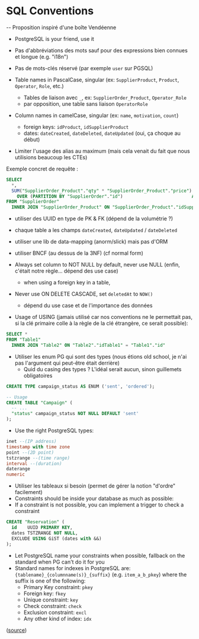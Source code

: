 # SQL Conventions

-- Proposition inspiré d'une boîte Vendéenne

* PostgreSQL is your friend, use it

* Pas d'abbréviations des mots sauf pour des expressions bien connues et longue (e.g. "i18n")
* Pas de mots-clés réservé (par exemple `user` sur PGSQL)


* Table names in PascalCase, singular (ex: `SupplierProduct`, `Product`, `Operator`, `Role`, etc.)
  - Tables de liaison avec `_`, ex: `SupplierOrder_Product`, `Operator_Role`
  - par opposition, une table sans liaison `OperatorRole`

* Column names in camelCase, singular (ex: `name`, `motivation`, `count`)
  - foreign keys: `idProduct`, `idSupplierProduct`
  - dates: `dateCreated`, `dateDeleted`, `dateUpdated` (oui, ça choque au début)

* Limiter l'usage des alias au maximum (mais cela venait du fait que nous utilisions beaucoup les CTEs)

Exemple concret de requête :

```sql
SELECT
  *,
  SUM("SupplierOrder_Product"."qty" * "SupplierOrder_Product"."price")
    OVER (PARTITION BY "SupplierOrder"."id")                          AS "totalSupplierOrder"
FROM "SupplierOrder"
  INNER JOIN "SupplierOrder_Product" ON "SupplierOrder_Product"."idSupplierOrder" = "SupplierOrder"."id"
```

* utiliser des UUID en type de PK & FK (dépend de la volumétrie ?)
* chaque table a les champs `dateCreated`, `dateUpdated` / `dateDeleted`

* utiliser une lib de data-mapping (anorm/slick) mais pas d'ORM
* utiliser BNCF (au dessus de la 3NF) (cf normal form)

* Always set column to NOT NULL by default, never use NULL (enfin, c'était notre règle... dépend des use case)
  - when using a foreign key in a table,

* Never use ON DELETE CASCADE, set `deletedAt` to `NOW()`
  - dépend du use case et de l'importance des données

* Usage of USING (jamais utilisé car nos conventions ne le permettait pas, si la clé primaire colle à la règle de la clé étrangère, ce serait possible):

```sql
SELECT *
FROM "Table1"
  INNER JOIN "Table2" ON "Table2"."idTable1" = "Table1"."id"
```

* Utiliser les enum PG qui sont des types (nous étions old school, je n'ai pas l'argument qui peut-être était derrière)
  - Quid du casing des types ? L'idéal serait aucun, sinon guillemets obligatoires

```sql
CREATE TYPE campaign_status AS ENUM ('sent', 'ordered');

-- Usage
CREATE TABLE "Campaign" (
  -- ...
  "status" campaign_status NOT NULL DEFAULT 'sent'
);
```

* Use the right PostgreSQL types:

```sql
inet --(IP address)
timestamp with time zone
point --(2D point)
tstzrange --(time range)
interval --(duration)
daterange
numeric
```

* Utiliser les tableaux si besoin (permet de gérer la notion "d'ordre" facilement)
* Constraints should be inside your database as much as possible:
* If a constraint is not possible, you can implement a trigger to check a constraint

```sql
CREATE "Reservation" (
  id    UUID PRIMARY KEY,
  dates TSTZRANGE NOT NULL,
  EXCLUDE USING GiST (dates with &&)
);
```

* Let PostgreSQL name your constraints when possible, fallback on the standard when PG can't do it for you
* Standard names for indexes in PostgreSQL are: `{tablename}_{columnname(s)}_{suffix}` (e.g. `item_a_b_pkey`) where the suffix is one of the following:
  * Primary Key constraint: `pkey`
  * Foreign key: `fkey`
  * Unique constraint: `key`
  * Check constraint: `check`
  * Exclusion constraint: `excl`
  * Any other kind of index: `idx`

([source](http://stackoverflow.com/questions/4107915/postgresql-default-constraint-names/4108266#4108266))
